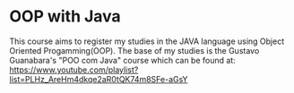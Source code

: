 # OOP with Java

This course aims to register my studies in the JAVA language using Object Oriented Progamming(OOP). The base of my studies is the Gustavo Guanabara's "POO com Java" course which can be found at: https://www.youtube.com/playlist?list=PLHz_AreHm4dkqe2aR0tQK74m8SFe-aGsY
